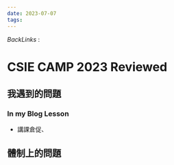 ```yaml
---
date: 2023-07-07
tags: 
--- 
```

*BackLinks* : 

# CSIE CAMP 2023 Reviewed
## 我遇到的問題
### In my Blog Lesson
- 講課倉促、
## 體制上的問題